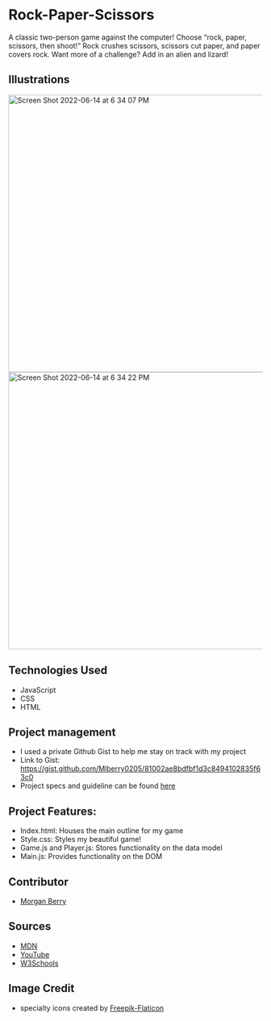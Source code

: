 
# Rock-Paper-Scissors

A classic two-person game against the computer! Choose “rock, paper, scissors, then shoot!” Rock crushes scissors, scissors cut paper, and paper covers rock. Want more of a challenge?  Add in an alien and lizard!

## Illustrations

<img width="550" alt="Screen Shot 2022-06-14 at 6 34 07 PM" src="https://user-images.githubusercontent.com/102934145/173941012-bd5fedb9-efb2-4692-b2c0-3809b56c626b.png">
<img width="550" alt="Screen Shot 2022-06-14 at 6 34 22 PM" src="https://user-images.githubusercontent.com/102934145/173712460-a0890381-fbb2-413b-8183-772e1363457e.png">


## Technologies Used

- JavaScript
- CSS
- HTML

## Project management

- I used a private Github Gist to help me stay on track with my project
- Link to Gist: https://gist.github.com/Mlberry0205/81002ae8bdfbf1d3c8494102835f63c0
- Project specs and guideline can be found [here](https://frontend.turing.edu/projects/module-1/rock-paper-scissors-solo.html)

## Project Features:
- Index.html: Houses the main outline for my game
- Style.css: Styles my beautiful game!
- Game.js and Player.js: Stores functionality on the data model
- Main.js: Provides functionality on the DOM

## Contributor

- [Morgan Berry](https://github.com/Mlberry0205)

## Sources
  - [MDN](http://developer.mozilla.org/en-US/)
  - [YouTube](https://www.youtube.com/)
  - [W3Schools](https://www.w3schools.com/)

## Image Credit

- specialty icons created by [Freepik-Flaticon](https://www.flaticon.com/authors/freepik)
